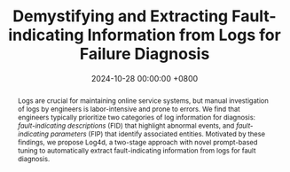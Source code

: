 ---
title:          "Demystifying and Extracting Fault-indicating Information from Logs for Failure Diagnosis"
date:           2024-10-28 00:00:00 +0800
selected:       false
pub:            >-
                The International Symposium on Software Reliability Engineering, Tsukuba, Japan, Oct 2024.
pub_pre:        >-
                <span class="badge badge-pill badge-custom badge-info">ISSRE'24</span>
# pub_post:       'Under review.'
# pub_last:       '<span class="badge badge-pill badge-custom badge-secondary">Conference</span><span class="badge badge-pill badge-custom badge-warning">Poster</span>'
abstract: >-
    Logs are crucial for maintaining online service systems, but manual investigation of logs by engineers is labor-intensive and prone to errors.
    We find that engineers typically prioritize two categories of log information for diagnosis: <i>fault-indicating descriptions</i> (FID) that highlight abnormal events, and <i> fault-indicating parameters </i> (FIP) that identify associated entities.
    Motivated by these findings, we propose Log4d, a two-stage approach with novel prompt-based tuning to automatically extract fault-indicating information from logs for fault diagnosis.



# cover:          assets/images/covers/Prism-cover.png
authors:
    - Junjie Huang
    - Zhihan Jiang
    - Jinyang Liu
    - Yintong Huo
    - Jiazhen Gu
    - Zhuangbin Chen†
    - Cong Feng
    - Hui Dong
    - Zengyin Yang
    - Michael R. Lyu
links:
  Paper: https://www.zhihan-jiang.com/files/ISSRE24/LoFI.pdf
  Arxiv: https://www.arxiv.org/abs/2409.13561
  Project: https://github.com/Jun-jie-Huang/LoFI
  Slides: https://www.zhihan-jiang.com/files/ISSRE24/LoFI-slides.pdf
  DOI: https://doi.org/10.1109/ISSRE62328.2024.00055
  BibTex: https://www.zhihan-jiang.com/files/ISSRE24/LoFI-bibtex.txt
---